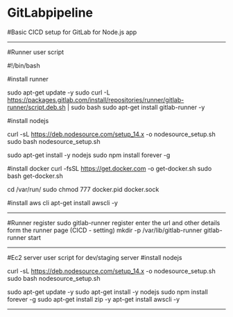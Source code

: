 # GitLabpipeline

#Basic CICD setup for GitLab for Node.js app

------------------------------------------------------------------------------------------------------------------------------------------------------------------------
#Runner user script

#!/bin/bash

#install runner 

sudo apt-get update -y
sudo curl -L https://packages.gitlab.com/install/repositories/runner/gitlab-runner/script.deb.sh | sudo bash
sudo apt-get install gitlab-runner -y

#install nodejs

curl -sL https://deb.nodesource.com/setup_14.x -o nodesource_setup.sh
sudo bash nodesource_setup.sh

sudo apt-get install -y nodejs
sudo npm install forever -g


#install docker
curl -fsSL https://get.docker.com -o get-docker.sh
sudo bash get-docker.sh

cd /var/run/
sudo chmod 777 docker.pid docker.sock 

#install aws cli
apt-get install awscli -y

------------------------------------------------------------------------------------------------------------------------------------------------------------------------

#Runner register
sudo gitlab-runner register
enter the url and other details form the runner page (CICD - setting)
mkdir -p /var/lib/gitlab-runner
gitlab-runner start

------------------------------------------------------------------------------------------------------------------------------------------------------------------------

#Ec2 server user script for dev/staging server
#install nodejs

curl -sL https://deb.nodesource.com/setup_14.x -o nodesource_setup.sh
sudo bash nodesource_setup.sh

sudo apt-get update -y
sudo apt-get install -y nodejs
sudo npm install forever -g
sudo apt-get install zip -y
apt-get install awscli -y

------------------------------------------------------------------------------------------------------------------------------------------------------------------------
